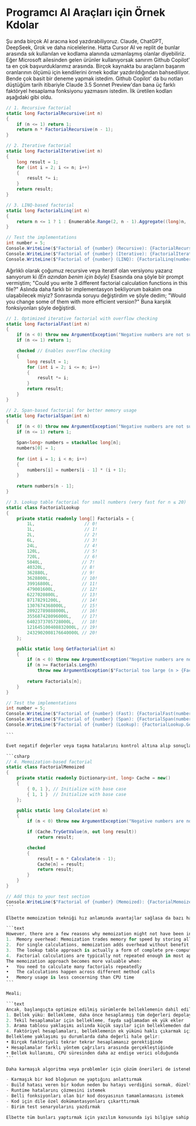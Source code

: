 # Programcı AI Araçları için Örnek Kdolar

Şu anda birçok AI aracına kod yazdırabiliyoruz. Claude, ChatGPT, DeepSeek, Grok ve daha nicelelerine. Hatta Cursor AI ve replit de bunlar arasında sık kullanılan ve kodlama alanında uzmanlaşmış olanlar diyebiliriz. Eğer Microsoft ailesinden gelen ürünler kullanıyorsak sanırım Github Copilot' ta en çok başvurduklarımız arasında. Birçok kaynakta bu araçların başarım oranlarının ölçümü için kendilerini örnek kodlar yazdırıldığından bahsediliyor. Bende çok basit bir deneme yapmak istedim. Github Copilot' da bu notları düştüğüm tarih itibariyle Claude 3.5 Sonnet Preview'dan bana üç farklı faktöryel hesaplama fonksiyonu yazmasını istedim. İlk üretilen kodları aşağıdaki gibi oldu.

```csharp
// 1. Recursive factorial
static long FactorialRecursive(int n)
{
    if (n <= 1) return 1;
    return n * FactorialRecursive(n - 1);
}

// 2. Iterative factorial
static long FactorialIterative(int n)
{
    long result = 1;
    for (int i = 2; i <= n; i++)
    {
        result *= i;
    }
    return result;
}

// 3. LINQ-based factorial
static long FactorialLinq(int n)
{
    return n <= 1 ? 1 : Enumerable.Range(2, n - 1).Aggregate((long)n, (acc, val) => acc * val);
}

// Test the implementations
int number = 5;
Console.WriteLine($"Factorial of {number} (Recursive): {FactorialRecursive(number)}");
Console.WriteLine($"Factorial of {number} (Iterative): {FactorialIterative(number)}");
Console.WriteLine($"Factorial of {number} (LINQ): {FactorialLinq(number)}");
```

Ağırlıklı olarak çoğumuz recursive veya iteratif olan versiyonu yazarız sanıyorum ki _(En azından benim için böyle)_ Esasında ona şöyle bir prompt vermiştim; "Could you write 3 different factorial calculation functions in this file?" Aslında daha farklı bir implementasyon bekliyorum bakalım ona ulaşabilecek miyiz? Sonrasında soruyu değiştirdim ve şöyle dedim; "Would you change some of them with more efficient version?" Buna karşılık fonksiyonları şöyle değiştirdi.

````csharp
// 1. Optimized iterative factorial with overflow checking
static long FactorialFast(int n)
{
    if (n < 0) throw new ArgumentException("Negative numbers are not supported", nameof(n));
    if (n <= 1) return 1;

    checked // Enables overflow checking
    {
        long result = 1;
        for (int i = 2; i <= n; i++)
        {
            result *= i;
        }
        return result;
    }
}

// 2. Span-based factorial for better memory usage
static long FactorialSpan(int n)
{
    if (n < 0) throw new ArgumentException("Negative numbers are not supported", nameof(n));
    if (n <= 1) return 1;

    Span<long> numbers = stackalloc long[n];
    numbers[0] = 1;
    
    for (int i = 1; i < n; i++)
    {
        numbers[i] = numbers[i - 1] * (i + 1);
    }
    
    return numbers[n - 1];
}

// 3. Lookup table factorial for small numbers (very fast for n ≤ 20)
static class FactorialLookup
{
    private static readonly long[] Factorials = {
        1L,                   // 0!
        1L,                   // 1!
        2L,                   // 2!
        6L,                   // 3!
        24L,                  // 4!
        120L,                 // 5!
        720L,                 // 6!
        5040L,               // 7!
        40320L,              // 8!
        362880L,             // 9!
        3628800L,            // 10!
        39916800L,           // 11!
        479001600L,          // 12!
        6227020800L,         // 13!
        87178291200L,        // 14!
        1307674368000L,      // 15!
        20922789888000L,     // 16!
        355687428096000L,    // 17!
        6402373705728000L,   // 18!
        121645100408832000L, // 19!
        2432902008176640000L // 20!
    };

    public static long GetFactorial(int n)
    {
        if (n < 0) throw new ArgumentException("Negative numbers are not supported", nameof(n));
        if (n >= Factorials.Length) 
            throw new ArgumentException($"Factorial too large (n > {Factorials.Length - 1})", nameof(n));
        
        return Factorials[n];
    }
}

// Test the implementations
int number = 5;
Console.WriteLine($"Factorial of {number} (Fast): {FactorialFast(number)}");
Console.WriteLine($"Factorial of {number} (Span): {FactorialSpan(number)}");
Console.WriteLine($"Factorial of {number} (Lookup): {FactorialLookup.GetFactorial(number)}");

```

Evet negatif değerler veya taşma hatalarını kontrol altına alıp sonuçları bilenen çok büyük bazı sayılar için tedbirlre almıştı. En nihayetinden asıl meramımı dile getirdim ve şöyle yazdım; "Why didn't use memoization technique?" Yani aslında şu anda kadar ki örneklerden en az birisinde daha önceden hesaplanmış sayıları yeninden hesaplamaya gerek kalmadan aklından getirmesi ile ilgili Memoization pratiğini uygulayacağı bir teknik kullanmasını bekliyordum. Buna istinaden ürettiği fonksiyon da şöyle oldu.

```csharp
// 4. Memoization-based factorial
static class FactorialMemoized
{
    private static readonly Dictionary<int, long> Cache = new()
    {
        { 0, 1 }, // Initialize with base case
        { 1, 1 }  // Initialize with base case
    };

    public static long Calculate(int n)
    {
        if (n < 0) throw new ArgumentException("Negative numbers are not supported", nameof(n));

        if (Cache.TryGetValue(n, out long result))
            return result;

        checked
        {
            result = n * Calculate(n - 1);
            Cache[n] = result;
            return result;
        }
    }
}

// Add this to your test section
Console.WriteLine($"Factorial of {number} (Memoized): {FactorialMemoized.Calculate(number)}");
```

Elbette memoization tekniği hız anlamında avantajlar sağlasa da bazı handikalparı olduğu da bir gerçek. Büyük sayılarda memory tüketimini artırabilir ayrıca daha önceki örnekte verdiği gibi bir lookup table kullanmak memoization'a göre çok daha iyi performans kazanımı sağlayabilir. Kendisinin bu konudaki yorumu da tam olarak şöyle oldu. Neden kullanmadığını hangi durumlarda kullanılması gerektiğini önermekte.

```text
However, there are a few reasons why memoization might not have been included in the initial optimized versions:
1.	Memory overhead: Memoization trades memory for speed by storing all previously calculated values
2.	For single calculations, memoization adds overhead without benefit
3.	The lookup table approach is actually a form of complete pre-computation, which is even faster than memoization for small numbers
4.	Factorial calculations are typically not repeated enough in most applications to justify memoization's overhead
The memoization approach becomes more valuable when:
•	You need to calculate many factorials repeatedly
•	The calculations happen across different method calls
•	Memory usage is less concerning than CPU time
```

Meali;

```text
Ancak, başlangıçta optimize edilmiş sürümlerde belleklemenin dahil edilmemiş olmasının birkaç nedeni olabilir:
1. Bellek yükü: Bellekleme, daha önce hesaplanmış tüm değerleri depolayarak bellekten hız elde eder
2. Tekil hesaplamalar için bellekleme, fayda sağlamadan ek yük ekler
3. Arama tablosu yaklaşımı aslında küçük sayılar için belleklemeden daha hızlı olan tam bir ön hesaplama biçimidir
4. Faktöriyel hesaplamaları, belleklemenin ek yükünü haklı çıkarmak için çoğu uygulamada genellikle yeterince tekrarlanmaz
Bellekleme yaklaşımı şu durumlarda daha değerli hale gelir:
• Birçok faktöriyeli tekrar tekrar hesaplamanız gerektiğinde
• Hesaplamalar farklı yöntem çağrıları arasında gerçekleştiğinde
• Bellek kullanımı, CPU süresinden daha az endişe verici olduğunda
```

Daha karmaşık algoritma veya problemler için çözüm önerileri de istenebilir. Kodlama alanında öne çıkan AI araçlarına genel olarak aşağıdaki görevleri yaptırmayı deneyebiliriz gibi;

- Karmaşık bir kod bloğunun ne yaptığını anlattırmak
- Build hatası veren bir kodun neden bu hatayı verdiğini sormak, düzeltmesini istemek
- Runtime hatalarını çözmesini istemek
- Belli fonksiyonları olan bir kod dosyasının tamamlanmasını istemek
- Kod için dile özel dokümantasyonları çıkarttırmak
- Birim test senaryolarını yazdırmak

Elbette tüm bunları yaptırmak için yazılım konusunda iyi bilgiye sahip olmak önemli. Ayrıca sonuçları da kontrol etmek, sorgulayabilmek ve yorumlayabilmek de gerekiyor.